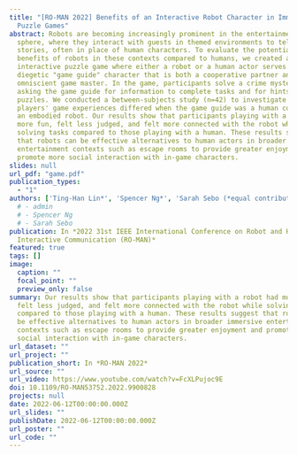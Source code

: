```yaml
---
title: "[RO-MAN 2022] Benefits of an Interactive Robot Character in Immersive
  Puzzle Games"
abstract: Robots are becoming increasingly prominent in the entertainment
  sphere, where they interact with guests in themed environments to tell
  stories, often in place of human characters. To evaluate the potential
  benefits of robots in these contexts compared to humans, we created an
  interactive puzzle game where either a robot or a human actor serves as a
  diegetic "game guide" character that is both a cooperative partner and an
  omniscient game master. In the game, participants solve a crime mystery by
  asking the game guide for information to complete tasks and for hints to solve
  puzzles. We conducted a between-subjects study (n=42) to investigate how
  players' game experiences differed when the game guide was a human compared to
  an embodied robot. Our results show that participants playing with a robot had
  more fun, felt less judged, and felt more connected with the robot while
  solving tasks compared to those playing with a human. These results suggest
  that robots can be effective alternatives to human actors in broader immersive
  entertainment contexts such as escape rooms to provide greater enjoyment and
  promote more social interaction with in-game characters.
slides: null
url_pdf: "game.pdf"
publication_types:
  - "1"
authors: ['Ting-Han Lin*', 'Spencer Ng*', 'Sarah Sebo (*equal contribution)']
  # - admin
  # - Spencer Ng
  # - Sarah Sebo
publication: In *2022 31st IEEE International Conference on Robot and Human
  Interactive Communication (RO-MAN)*
featured: true
tags: []
image:
  caption: ""
  focal_point: ""
  preview_only: false
summary: Our results show that participants playing with a robot had more fun,
  felt less judged, and felt more connected with the robot while solving tasks
  compared to those playing with a human. These results suggest that robots can
  be effective alternatives to human actors in broader immersive entertainment
  contexts such as escape rooms to provide greater enjoyment and promote more
  social interaction with in-game characters.
url_dataset: ""
url_project: ""
publication_short: In *RO-MAN 2022*
url_source: ""
url_video: https://www.youtube.com/watch?v=FcXLPujoc9E
doi: 10.1109/RO-MAN53752.2022.9900828
projects: null
date: 2022-06-12T00:00:00.000Z
url_slides: ""
publishDate: 2022-06-12T00:00:00.000Z
url_poster: ""
url_code: ""
---
```

